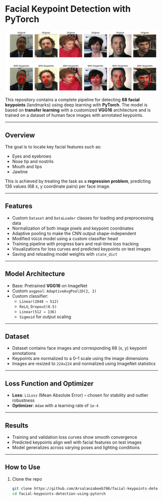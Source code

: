 # Facial Keypoint Detection with PyTorch

![Facial Keypoint Prediction Demo](facialkeypoints.png)

This repository contains a complete pipeline for detecting **68 facial keypoints** (landmarks) using deep learning with **PyTorch**. The model is based on **transfer learning** with a customized **VGG16** architecture and is trained on a dataset of human face images with annotated keypoints.

---

## Overview

The goal is to locate key facial features such as:
- Eyes and eyebrows
- Nose tip and nostrils
- Mouth and lips
- Jawline

This is achieved by treating the task as a **regression problem**, predicting 136 values (68 x, y coordinate pairs) per face image.

---

## Features

- Custom `Dataset` and `DataLoader` classes for loading and preprocessing data
- Normalization of both image pixels and keypoint coordinates
- Adaptive pooling to make the CNN output shape-independent
- Modified `VGG16` model using a custom classifier head
- Training pipeline with progress bars and real-time loss tracking
- Visualizations for loss curves and predicted keypoints on test images
- Saving and reloading model weights with `state_dict`

---

## Model Architecture

- Base: Pretrained **VGG16** on ImageNet
- Custom `avgpool`: `AdaptiveAvgPool2D(2, 2)`
- Custom classifier:
  - `Linear(2048 → 512)`
  - `ReLU`, `Dropout(0.5)`
  - `Linear(512 → 136)`
  - `Sigmoid` for output scaling

---

## Dataset

- Dataset contains face images and corresponding 68 (x, y) keypoint annotations
- Keypoints are normalized to a 0–1 scale using the image dimensions
- Images are resized to `224x224` and normalized using ImageNet statistics

---

## Loss Function and Optimizer

- **Loss**: `L1Loss` (Mean Absolute Error) – chosen for stability and outlier robustness
- **Optimizer**: `Adam` with a learning rate of `1e-4`

---

## Results

- Training and validation loss curves show smooth convergence
- Predicted keypoints align well with facial features on test images
- Model generalizes across varying poses and lighting conditions

---

## How to Use

1. Clone the repo  
   ```bash
   git clone https://github.com/Arsalanzabeeb786/facial-keypoints-detection-using-pytorch.git
   cd facial-keypoints-detection-using-pytorch
